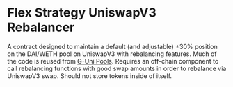 # Flex Strategy UniswapV3 Rebalancer
A contract designed to maintain a default (and adjustable) ±30% position on the DAI/WETH pool on UniswapV3 with rebalancing features.
Much of the code is reused from [G-Uni Pools](https://github.com/gelatodigital/g-uni-v1-core).
Requires an off-chain component to call rebalancing functions with good swap amounts in order to rebalance via UniswapV3 swap.
Should not store tokens inside of itself.